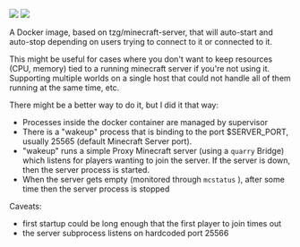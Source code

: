 [![](https://images.microbadger.com/badges/version/rienafairefr/minecraft-on-demand.svg)](https://microbadger.com/images/rienafairefr/minecraft-on-demand "Get your own version badge on microbadger.com")
[![](https://images.microbadger.com/badges/image/rienafairefr/minecraft-on-demand.svg)](https://microbadger.com/images/rienafairefr/minecraft-on-demand "Get your own image badge on microbadger.com")

A Docker image, based on tzg/minecraft-server, that will auto-start and auto-stop depending on 
users trying to connect to it or connected to it.

This might be useful for cases where you don't want to keep resources (CPU, memory) tied to
a running minecraft server if you're not using it. Supporting multiple worlds on a single host
that could not handle all of them running at the same time, etc.

There might be a better way to do it, but I did it that way:

- Processes inside the docker container are managed by supervisor
- There is a "wakeup" process that is binding to the port $SERVER_PORT, usually 25565 (default Minecraft Server port).
- "wakeup" runs a simple Proxy Minecraft server (using a `quarry` Bridge) which listens for players wanting
to join the server.
If the server is down, then the server process is started. 
- When the server gets empty (monitored through `mcstatus` ), after some time then the server process is stopped

Caveats: 

- first startup could be long enough that the first player to join times out 
- the server subprocess listens on hardcoded port 25566

